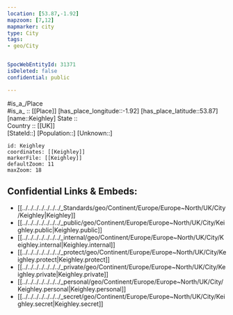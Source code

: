 ```yaml
---
location: [53.87,-1.92] 
mapzoom: [7,12] 
mapmarker: city 
type: City
tags:
- geo/City


SpocWebEntityId: 31371
isDeleted: false
confidential: public

---
```

#is_a_/Place  
#is_a_ :: [[Place]] 
[has_place_longitude::-1.92] 
[has_place_latitude::53.87] 
[name::Keighley] 
State ::  
Country :: [[UK]]  
[StateId::] 
[Population::] 
[Unknown::] 


```leaflet
id: Keighley
coordinates: [[Keighley]] 
markerFile: [[Keighley]] 
defaultZoom: 11 
maxZoom: 18
```


## Confidential Links & Embeds: 
- [[../../../../../../../_Standards/geo/Continent/Europe/Europe~North/UK/City/Keighley|Keighley]] 
- [[../../../../../../../_public/geo/Continent/Europe/Europe~North/UK/City/Keighley.public|Keighley.public]] 
- [[../../../../../../../_internal/geo/Continent/Europe/Europe~North/UK/City/Keighley.internal|Keighley.internal]] 
- [[../../../../../../../_protect/geo/Continent/Europe/Europe~North/UK/City/Keighley.protect|Keighley.protect]] 
- [[../../../../../../../_private/geo/Continent/Europe/Europe~North/UK/City/Keighley.private|Keighley.private]] 
- [[../../../../../../../_personal/geo/Continent/Europe/Europe~North/UK/City/Keighley.personal|Keighley.personal]] 
- [[../../../../../../../_secret/geo/Continent/Europe/Europe~North/UK/City/Keighley.secret|Keighley.secret]] 
